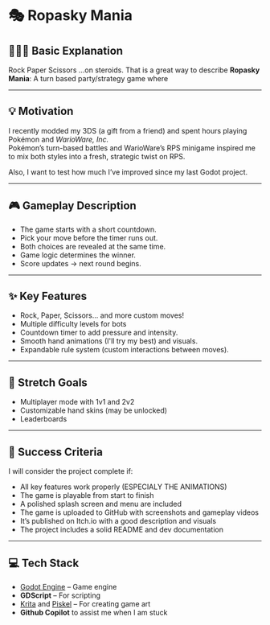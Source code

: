 
# 🎭 Ropasky Mania 

## 👩🏿‍🔧 Basic Explanation

Rock Paper Scissors ...on steroids. That is a great way to describe **Ropasky Mania**: A turn based party/strategy game where

---

## 💡 Motivation

I recently modded my 3DS (a gift from a friend) and spent hours playing Pokémon and *WarioWare, Inc.*  
Pokémon’s turn-based battles and WarioWare’s RPS minigame inspired me to mix both styles into a fresh, strategic twist on RPS.

Also, I want to test how much I’ve improved since my last Godot project.

---

## 🎮 Gameplay Description

- The game starts with a short countdown.
- Pick your move before the timer runs out.
- Both choices are revealed at the same time.
- Game logic determines the winner.
- Score updates → next round begins.

---

## ✨ Key Features

- Rock, Paper, Scissors... and more custom moves!
- Multiple difficulty levels for bots
- Countdown timer to add pressure and intensity.
- Smooth hand animations (I'll try my best) and visuals.
- Expandable rule system (custom interactions between moves).

---

## 🚀 Stretch Goals

- Multiplayer mode with 1v1 and 2v2
- Customizable hand skins (may be unlocked)
- Leaderboards

---

## 🥳 Success Criteria

I will consider the project complete if:

- All key features work properly (ESPECIALY THE ANIMATIONS)
- The game is playable from start to finish
- A polished splash screen and menu are included
- The game is uploaded to GitHub with screenshots and gameplay videos
- It’s published on Itch.io with a good description and visuals
- The project includes a solid README and dev documentation

---

## 💻 Tech Stack

- [Godot Engine](https://godotengine.org/) – Game engine
- **GDScript** – For scripting
- [Krita](https://krita.org/) and [Piskel](https://www.piskelapp.com/) – For creating game art
- **Github Copilot** to assist  me when I am stuck
